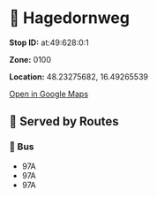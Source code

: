 # 🚉 Hagedornweg


**Stop ID:** at:49:628:0:1

**Zone:** 0100

**Location:** 48.23275682, 16.49265539

[Open in Google Maps](https://www.google.com/maps?q=48.23275682,16.49265539)

## 🚆 Served by Routes

### 🚌 Bus
- 97A
- 97A
- 97A